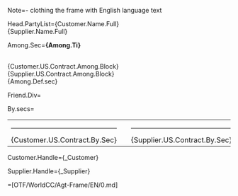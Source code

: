 Note=- clothing the frame with English language text

Head.PartyList={Customer.Name.Full}<br>{Supplier.Name.Full}

Among.Sec=<b>{Among.Ti}</b><br><br><ul type="none" style="padding-left: 0"><li>{Customer.US.Contract.Among.Block}<br></li><li>{Supplier.US.Contract.Among.Block}<br></li><li>{Among.Def.sec}</li></ul>

Friend.Div=</i>

By.secs=<table><tr><td valign="top" width="300px"><hr>{Customer.US.Contract.By.Sec}</td><td width="100px"></td><td valign="top" width="300px"><hr>{Supplier.US.Contract.By.Sec}</td></tr></table>

Customer.Handle={_Customer}

Supplier.Handle={_Supplier}

=[OTF/WorldCC/Agt-Frame/EN/0.md]